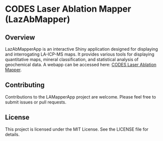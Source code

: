 # CODES Laser Ablation Mapper (LazAbMapper)

## Overview
LazAbMapperApp is an interactive Shiny application designed for displaying and interrogating LA-ICP-MS maps. It provides various tools for displaying quantitative maps, mineral classification, and statistical analysis of geochemical data. A webapp can be accessed here: [CODES Laser Ablation Mapper](https://codes-labs-codes-lazabmapper.share.connect.posit.cloud). 

## Contributing
Contributions to the LAMapperApp project are welcome. Please feel free to submit issues or pull requests.

## License
This project is licensed under the MIT License. See the LICENSE file for details.
